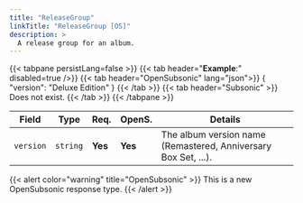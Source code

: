 ```yaml
---
title: "ReleaseGroup"
linkTitle: "ReleaseGroup [OS]"
description: >
  A release group for an album.
---
```


{{< tabpane persistLang=false >}}
{{< tab header="**Example**:" disabled=true />}}
{{< tab header="OpenSubsonic" lang="json">}}
{
  "version": "Deluxe Edition"
}
{{< /tab >}}
{{< tab header="Subsonic"  >}}
Does not exist.
{{< /tab >}}
{{< /tabpane >}}

| Field |  Type | Req. | OpenS. | Details |
| --- | --- | --- | --- | --- |
| `version` | `string` | **Yes** |  **Yes**   | The album version name (Remastered, Anniversary Box Set, ...). |

{{< alert color="warning" title="OpenSubsonic" >}}
This is a new OpenSubsonic response type.
{{< /alert >}}
